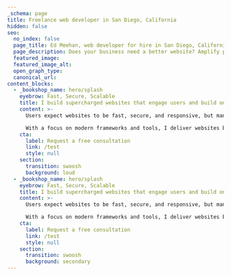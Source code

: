 ```yaml
---
_schema: page
title: Freelance web developer in San Diego, California
hidden: false
seo:
  no_index: false
  page_title: Ed Meehan, web developer for hire in San Diego, California
  page_description: Does your business need a better website? Amplify performance, and maximize online potential. Contact me today!
  featured_image:
  featured_image_alt:
  open_graph_type:
  canonical_url:
content_blocks:
  - _bookshop_name: hero/splash
    eyebrow: Fast, Secure, Scalable
    title: I build supercharged websites that engage users and build online growth
    content: >-
      Users expect websites to be fast, secure, and responsive, but many businesses struggle with outdated, slow, and insecure technology.

      With a focus on modern frameworks and tools, I deliver websites built on the latest web technology. Translation? Faster page speeds, superior security, and the ability to handle high demand through scalability.
    cta:
      label: Request a free consultation
      link: /test
      style: null
    section:
      transition: swoosh
      background: loud
  - _bookshop_name: hero/splash
    eyebrow: Fast, Secure, Scalable
    title: I build supercharged websites that engage users and build online growth
    content: >-
      Users expect websites to be fast, secure, and responsive, but many businesses struggle with outdated, slow, and insecure technology.

      With a focus on modern frameworks and tools, I deliver websites built on the latest web technology. Translation? Faster page speeds, superior security, and the ability to handle high demand through scalability.
    cta:
      label: Request a free consultation
      link: /test
      style: null
    section:
      transition: swoosh
      background: secondary
---
```

